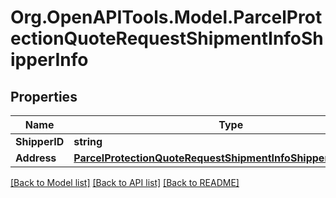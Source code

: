 
# Org.OpenAPITools.Model.ParcelProtectionQuoteRequestShipmentInfoShipperInfo

## Properties

Name | Type | Description | Notes
------------ | ------------- | ------------- | -------------
**ShipperID** | **string** |  | 
**Address** | [**ParcelProtectionQuoteRequestShipmentInfoShipperInfoAddress**](ParcelProtectionQuoteRequestShipmentInfoShipperInfoAddress.md) |  | 

[[Back to Model list]](../README.md#documentation-for-models)
[[Back to API list]](../README.md#documentation-for-api-endpoints)
[[Back to README]](../README.md)

